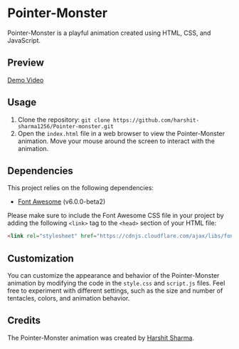 # Pointer-Monster

Pointer-Monster is a playful animation created using HTML, CSS, and JavaScript.

## Preview
[Demo Video](screen-capture.webm)


## Usage
1. Clone the repository: `git clone https://github.com/harshit-sharma1256/Pointer-monster.git`
2. Open the `index.html` file in a web browser to view the Pointer-Monster animation. Move your mouse around the screen to interact with the animation.

## Dependencies

This project relies on the following dependencies:

- [Font Awesome](https://cdnjs.cloudflare.com/ajax/libs/font-awesome/6.0.0-beta2/css/all.min.css) (v6.0.0-beta2)

Please make sure to include the Font Awesome CSS file in your project by adding the following `<link>` tag to the `<head>` section of your HTML file:

```html
<link rel="stylesheet" href="https://cdnjs.cloudflare.com/ajax/libs/font-awesome/6.0.0-beta2/css/all.min.css">
```

## Customization

You can customize the appearance and behavior of the Pointer-Monster animation by modifying the code in the `style.css` and `script.js` files. Feel free to experiment with different settings, such as the size and number of tentacles, colors, and animation behavior.

## Credits

The Pointer-Monster animation was created by [Harshit Sharma](https://github.com/harshit-sharma1256).



